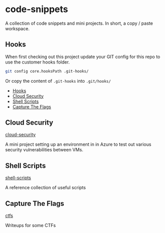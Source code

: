 # code-snippets



A collection of code snippets and mini projects.  In short, a copy / paste workspace. 



## Hooks

When first checking out this project update your GIT config for this repo to use the customer hooks folder.

``` bash
git config core.hooksPath .git-hooks/
```

Or copy the content of `.git-hooks` into `.git/hooks/`





* [Hooks](#hooks)
* [Cloud Security](#cloud-security)
* [Shell Scripts](#shell-scripts)
* [Capture The Flags](#capture-the-flags)





## Cloud Security

 [cloud-security](cloud-security) 

A mini project setting up an environment in in Azure to test out various security vulnerabilities between VMs.



## Shell Scripts

 [shell-scripts](shell-scripts) 

A reference collection of useful scripts



## Capture The Flags

 [ctfs](ctfs) 

Writeups for some CTFs

